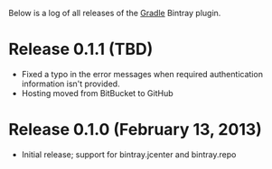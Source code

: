 Below is a log of all releases of the [Gradle][] Bintray plugin.

# Release 0.1.1 (TBD)

* Fixed a typo in the error messages when required authentication information isn't provided.
* Hosting moved from BitBucket to GitHub

# Release 0.1.0 (February 13, 2013)

* Initial release; support for bintray.jcenter and bintray.repo

[gradle]: http://www.gradle.org/
